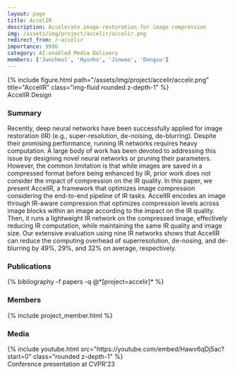 ```yaml
---
layout: page
title: AccelIR
description: Accelerate image-restoration for image compression
img: /assets/img/project/accelir/accelir.png
redirect_from: /~accelir
importance: 9996
category: AI-enabled Media Delivery
members: ['Juncheol', 'Hyunho', 'Jinwoo', 'Dongsu']
---
```

<!-- <p class="profile-buttons">
    <a class="btn z-depth-0" href="https://github.com/kaist-ina/~accelir">Homepage</a>
</p> -->

<div class="row justify-content-sm-center">
    <div class="col-md mt-3 col-md-12">
        {% include figure.html path="/assets/img/project/accelir/accelir.png" title="AccelIR" class="img-fluid rounded z-depth-1" %}
        <div class="caption">
            AccelIR Design
        </div>
    </div>
</div>

<h3>Summary</h3>
Recently, deep neural networks have been successfully applied for image restoration (IR) (e.g., super-resolution, de-noising, de-blurring). 
Despite their promising performance, running IR networks requires heavy computation.
A large body of work has been devoted to addressing this issue by designing novel neural networks or pruning their parameters. 
However, the common limitation is that while images are saved in a compressed format before being enhanced by IR, prior work does not consider the impact of compression on the IR quality.
In this paper, we present AccelIR, a framework that optimizes image compression considering the end-to-end pipeline of IR tasks. 
AccelIR encodes an image through IR-aware compression that optimizes compression levels across image blocks within an image according to the impact on the IR quality. 
Then, it runs a lightweight IR network on the compressed image, effectively reducing IR computation, while maintaining the same IR quality and image size. 
Our extensive evaluation using nine IR networks shows that AccelIR can reduce the computing overhead of superresolution, de-nosing, and de-blurring by 49%, 29%, and 32% on average, respectively.

<h3>Publications</h3>
<div class="publications">
{% bibliography -f papers -q @*[project=accelir]* %}
</div>

<h3 class="mt-3">Members</h3>
{% include project_member.html %}

<h3 class="mt-5">Media</h3>
<div class="row justify-content-sm-center">
    <div class="col-md mt-3 mt-md-0 col-md-6">
        {% include youtube.html src="https://youtube.com/embed/Hawv6qDj5ac?start=0" class="rounded z-depth-1" %}
        <div class="caption">
            Conference presentation at CVPR'23
        </div>
    </div>
</div>
